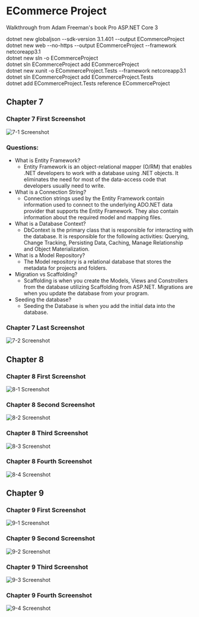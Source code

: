 # ECommerce Project

Walkthrough from Adam Freeman's book Pro ASP.NET Core 3 




dotnet new globaljson --sdk-version 3.1.401 --output ECommerceProject    
dotnet new web --no-https --output ECommerceProject --framework netcoreapp3.1  
dotnet new sln -o ECommerceProject  
dotnet sln ECommerceProject add ECommerceProject  
dotnet new xunit -o ECommerceProject.Tests --framework netcoreapp3.1  
dotnet sln ECommerceProject add ECommerceProject.Tests  
dotnet add ECommerceProject.Tests reference ECommerceProject   

## Chapter 7

### Chapter 7 First Screenshot
![7-1 Screenshot](https://github.com/richminlee/ECommerceProject/blob/master/Screenshot%201.JPG)

### Questions:
* What is Entity Framework?
  * Entity Framework is an object-relational mapper (O/RM) that enables .NET developers to work with a database using .NET objects. It eliminates the need for most of the data-access code that developers usually need to write.
* What is a Connection String?
  * Connection strings used by the Entity Framework contain information used to connect to the underlying ADO.NET data provider that supports the Entity Framework. They also contain information about the required model and mapping files.
* What is a Database Context?
  * DbContext is the primary class that is responsible for interacting with the database. It is responsible for the following activities: Querying, Change Tracking, Persisting Data, Caching, Manage Relationship and Object Materialization.
* What is a Model Repository?
  * The Model repository is a relational database that stores the metadata for projects and folders.
* Migration vs Scaffolding?
  * Scaffolding is when you create the Models, Views and Constrollers from the database utilizing Scaffolding from ASP.NET. Migrations are when you update the database from your program.  
* Seeding the database?
  * Seeding the Database is when you add the initial data into the database.
### Chapter 7 Last Screenshot
![7-2 Screenshot](https://github.com/richminlee/ECommerceProject/blob/master/Screenshot%202.JPG)

## Chapter 8

### Chapter 8 First Screenshot
![8-1 Screenshot](https://github.com/richminlee/ECommerce_Project/blob/master/Screenshot%208-1.JPG)
### Chapter 8 Second Screenshot
![8-2 Screenshot](https://github.com/richminlee/ECommerce_Project/blob/master/Screenshot%208-2.JPG)
### Chapter 8 Third Screenshot
![8-3 Screenshot](https://github.com/richminlee/ECommerce_Project/blob/master/Screenshot%208-3.JPG)
### Chapter 8 Fourth Screenshot
![8-4 Screenshot](https://github.com/richminlee/ECommerce_Project/blob/master/Screenshot%208-4.JPG)

## Chapter 9

### Chapter 9 First Screenshot
![9-1 Screenshot](https://github.com/richminlee/ECommerce_Project/blob/master/Screenshot%209-1.JPG)
### Chapter 9 Second Screenshot
![9-2 Screenshot](https://github.com/richminlee/ECommerce_Project/blob/master/Screenshot%209-2.JPG)
### Chapter 9 Third Screenshot
![9-3 Screenshot](https://github.com/richminlee/ECommerce_Project/blob/master/Screenshot%209-3.JPG)
### Chapter 9 Fourth Screenshot
![9-4 Screenshot](https://github.com/richminlee/ECommerce_Project/blob/master/Screenshot%209-4.JPG)
